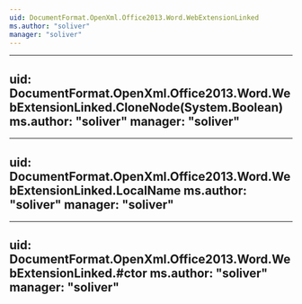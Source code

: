 ```yaml
---
uid: DocumentFormat.OpenXml.Office2013.Word.WebExtensionLinked
ms.author: "soliver"
manager: "soliver"
---
```


---
uid: DocumentFormat.OpenXml.Office2013.Word.WebExtensionLinked.CloneNode(System.Boolean)
ms.author: "soliver"
manager: "soliver"
---

---
uid: DocumentFormat.OpenXml.Office2013.Word.WebExtensionLinked.LocalName
ms.author: "soliver"
manager: "soliver"
---

---
uid: DocumentFormat.OpenXml.Office2013.Word.WebExtensionLinked.#ctor
ms.author: "soliver"
manager: "soliver"
---
